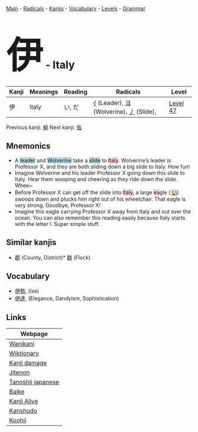 <style> bigfont {font-size: 100px}</style>
[Main](../README.md) -
[Radicals](../radicals.md) -
[Kanjis](../kanjis.md) -
[Vocabulary](../vocabulary.md) -
[Levels](../levels.md) -
[Grammar](../grammar.md)
# <bigfont> 伊</bigfont> - Italy 

| Kanji | Meanings | Reading | Radicals | Level |
| --- | --- | --- | --- | --- |
| 伊 | Italy | い, だ | [ｲ](../radicals/ｲ.md) (Leader), [ヨ](../radicals/ヨ.md) (Wolverine), [丿](../radicals/丿.md) (Slide),  | [Level 47](../levels/wk_level47.md) |

Previous kanji: [柳](柳.md) Next kanji: [佐](佐.md) 

## Mnemonics
 * A <span style="background-color:#ADD8E6"> leader</span> and <span style="background-color:#ADD8E6"> Wolverine</span> take a <span style="background-color:#ADD8E6"> slide</span> to <span style="background-color:#ffcccb"> Italy</span>. Wolverine’s leader is Professor X, and they are both sliding down a big slide to Italy. How fun!
* Imagine Wolverine and his leader Professor X going down this slide to Italy. Hear them wooping and cheering as they ride down the slide. Whee~
* Before Professor X can get off the slide into <span style="background-color:#ffcccb"> Italy</span>, a large <span style="background-color:#ffcccb"> ea</span>gle (<span style="background-color:#fed8b1"> [い](https://jisho.org/search/い)</span>) swoops down and plucks him right out of his wheelchair. That eagle is very strong. Goodbye, Professor X!
* Imagine this eagle carrying Professor X away from Italy and out over the ocean. You can also remember this reading easily because Italy starts with the letter I. Super simple stuff.


## Similar kanjis
 * [郡](郡.md) (County, District)* [群](群.md) (Flock)


## Vocabulary
 * [伊勢](../vocabulary/伊.md), (Ise)
* [伊達](../vocabulary/伊.md), (Elegance, Dandyism, Sophistication)



## Links 

| Webpage |
| --- |
| [Wanikani          ](https://www.wanikani.com/kanji/伊) |
| [Wiktionary        ](https://en.wiktionary.org/wiki/伊) |
| [Kanji damage      ](http://www.kanjidamage.com/kanji/search?utf8=✓&q=伊) |
| [Jitenon           ](https://jitenon.com/kanji/伊) |
| [Tanoshii japanese ](https://www.tanoshiijapanese.com/dictionary/kanji.cfm?k=伊) |
| [Baike             ](https://baike.baidu.com/item/伊) |
| [Kanji Alive       ](https://app.kanjialive.com/伊) |
| [Kanshudo          ](https://www.kanshudo.com/searchmn?q=伊) |
| [Koohii            ](https://kanji.koohii.com/study/kanji/伊) |
